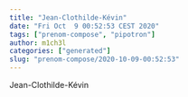 ```yaml
---
title: "Jean-Clothilde-Kévin"
date: "Fri Oct  9 00:52:53 CEST 2020"
tags: ["prenom-compose", "pipotron"]
author: m1ch3l
categories: ["generated"]
slug: "prenom-compose/2020-10-09-00:52:53"
---
```


Jean-Clothilde-Kévin
